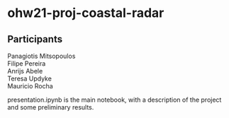 # ohw21-proj-coastal-radar

## Participants
Panagiotis Mitsopoulos\
Filipe Pereira\
Anrijs Abele\
Teresa Updyke\
Mauricio Rocha

presentation.ipynb is the main notebook, with a description of the project and some preliminary results.
